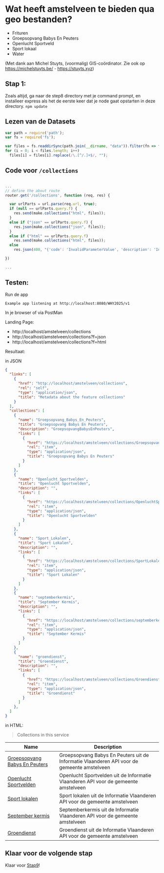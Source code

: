 # Wat heeft amstelveen te bieden qua geo bestanden?

- Frituren
- Groepsopvang Babys En Peuters 
- Openlucht Sportveld 
- Sport lokaal 
- Water

(Met dank aan Michel Stuyts, (voormalig) GIS-coördinator. Zie ook op https://michelstuyts.be/ - https://stuyts.xyz)

## Stap 1:
Zoals altijd, ga naar de step8 directory met je command prompt, en installeer express als het de eerste keer dat je node gaat opstarten in deze directory. `npm update`

## Lezen van de Datasets

```javascript
var path = require('path');
var fs = require('fs');

var files = fs.readdirSync(path.join(__dirname, "data")).filter(fn => fn.endsWith('.geojson'));
for (i = 0; i < files.length; i++)
  files[i] = files[i].replace(/\.[^/.]+$/, "");
```

## Code voor `/collections`

```javascript

...
// define the about route
router.get('/collections', function (req, res) {

  var urlParts = url.parse(req.url, true);
  if (null == urlParts.query.f) {
    res.send(make.collections("html", files));
  }
  else if ("json" == urlParts.query.f) {
    res.json(make.collections("json", files));
  }
  else if ("html" == urlParts.query.f)
    res.send(make.collections("html", files));
  else
    res.json(400, "{'code': 'InvalidParameterValue', 'description': 'Invalid format'}")

})

...

```

## Testen:
Run de app

`Example app listening at http://localhost:8080/WHY2025/v1`

In je browser of via PostMan

Landing Page:
- http://localhost/amstelveen/collections
- http://localhost/amstelveen/collections?f=json
- http://localhost/amstelveen/collections?f=html

Resultaat:

in JSON
```json
{
  "links": [
    {
      "href": "http://localhost/amstelveen/collections",
      "rel": "self",
      "type": "application/json",
      "title": "Metadata about the feature collections"
    }
  ],
  "collections": [
    {
      "name": "Groepsopvang_Babys_En_Peuters",
      "title": "Groepsopvang Babys En Peuters",
      "description": "GroepsopvangBabysEnPeuters",
      "links": [
        {
          "href": "https://localhost/amstelveen/collections/GroepsopvangBabysEnPeuters/items",
          "rel": "item",
          "type": "application/json",
          "title": "Groepsopvang Babys En Peuters"
        }
      ]
    },
    {
      "name": "Openlucht_Sportvelden",
      "title": "Openlucht Sportvelden",
      "description": "",
      "links": [
        {
          "href": "https://localhost/amstelveen/collections/OpenluchtSportvelden/items",
          "rel": "item",
          "type": "application/json",
          "title": "Openlucht Sportvelden"
        }
      ]
    },
    {
      "name": "Sport_Lokalen",
      "title": "Sport Lokalen",
      "description": "",
      "links": [
        {
          "href": "https://localhost/amstelveen/collections/SportLokalen/items",
          "rel": "item",
          "type": "application/json",
          "title": "Sport Lokalen"
        }
      ]
    },
    {
      "name": "septemberkermis",
      "title": "September Kermis",
      "description": "",
      "links": [
        {
          "href": "https://localhost/amstelveen/collections/septemberkermis/items",
          "rel": "item",
          "type": "application/json",
          "title": "September Kermis"
        }
      ]
    },
    {
      "name": "groendienst",
      "title": "Groendienst",
      "description": "",
      "links": [
        {
          "href": "https://localhost/amstelveen/collections/Groendienst/items",
          "rel": "item",
          "type": "application/json",
          "title": "Groendienst"
        }
      ]
    },
  ]
}
```

in HTML:

> Collections in this service

Name | Description
------ | -------------
[Groepsopvang Babys En Peuters](http://localhost/amstelveen/collections/GroepsopvangBabysEnPeuters/items)|Groepsopvang Babys En Peuters uit de Informatie Vlaanderen API voor de gemeente amstelveen
[Openlucht Sportvelden](http://localhost/amstelveen/collections/OpenluchtSportvelden/items)|Openlucht Sportvelden uit de Informatie Vlaanderen API voor de gemeente amstelveen
[Sport lokalen](http://localhost/amstelveen/collections/SportLokalen/items)|Sport lokalen uit de Informatie Vlaanderen API voor de gemeente amstelveen
[September kermis](http://localhost/amstelveen/collections/septemberkermis/items)|Septemberkermis uit de Informatie Vlaanderen API voor de gemeente amstelveen
[Groendienst](http://localhost/amstelveen/collections/Groendienst/items)|Groendienst uit de Informatie Vlaanderen API voor de gemeente amstelveen

## Klaar voor de volgende stap
Klaar voor [Stap9](./../step9/README.md)!

